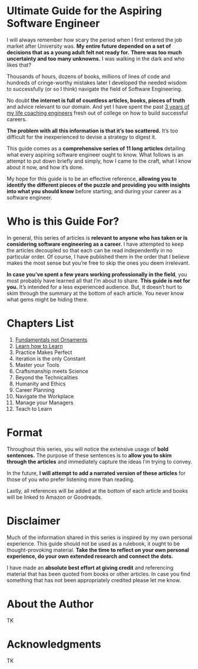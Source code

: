 Ultimate Guide for the Aspiring Software Engineer
=================================================
I will always remember how scary the period when I first entered the job market after University was. **My entire future depended on a set of decisions that as a young adult felt not ready for.** **There was too much uncertainty and too many unknowns.** I was walking in the dark and who likes that?

Thousands of hours, dozens of books, millions of lines of code and hundreds of cringe-worthy mistakes later I developed the needed wisdom to successfully (or so I think) navigate the field of Software Engineering.

No doubt **the internet is full of countless articles, books, pieces of truth** and advice relevant to our domain. And yet I have spent the past [3 years of my life coaching engineers](https://sefactory.io/) fresh out of college on how to build successful careers.

**The problem with all this information is that it’s too scattered.** It’s too difficult for the inexperienced to devise a strategy to digest it.

This guide comes as a **comprehensive series of 11 long articles** detailing what every aspiring software engineer ought to know. What follows is an attempt to put down briefly and simply, how I came to the craft, what I know about it now, and how it’s done.

My hope for this guide is to be an effective reference, **allowing you to identify the different pieces of the puzzle and providing you with insights into what you should know** before starting, and during your career as a software engineer.

Who is this Guide For?
======================

In general, this series of articles is **relevant to anyone who has taken or is considering software engineering as a career.** I have attempted to keep the articles decoupled so that each can be read independently in no particular order. Of course, I have published them in the order that I believe makes the most sense but you’re free to skip the ones you deem irrelevant.

**In case you’ve spent a few years working professionally in the field**, you most probably have learned all that I’m about to share. **This guide is not for you.** It’s intended for a less experienced audience. But, it doesn’t hurt to skim through the summary at the bottom of each article. You never know what gems might be hiding there.

Chapters List
=============

1.  [Fundamentals not Ornaments](https://medium.com/@bassemdy/a1-fundamentals-not-ornaments-94b6ebb68dba)
2.  [Learn how to Learn](https://medium.com/@bassemdy/a2-learn-how-to-learn-4d9db024786e)
3.  Practice Makes Perfect
4.  Iteration is the only Constant
5.  Master your Tools
6.  Craftsmanship meets Science
7.  Beyond the Technicalities
8.  Humanity and Ethics
9.  Career Planning
10.  Navigate the Workplace
11.  Manage your Managers
12.  Teach to Learn

Format
======

Throughout this series, you will notice the extensive usage of **bold sentences.** The purpose of these sentences is to **allow you to skim through the articles** and immediately capture the ideas I’m trying to convey.

In the future, **I will attempt to add a narrated version of these articles** for those of you who prefer listening more than reading.

Lastly, all references will be added at the bottom of each article and books will be linked to Amazon or Goodreads.

Disclaimer
==========

Much of the information shared in this series is inspired by my own personal experience. This guide should not be used as a rulebook, it ought to be thought-provoking material. **Take the time to reflect on your own personal experience, do your own extended research and connect the dots.**

I have made an **absolute best effort at giving credit** and referencing material that has been quoted from books or other articles. In case you find something that has not been appropriately credited please let me know.

About the Author
================

TK

Acknowledgments
===============

TK
